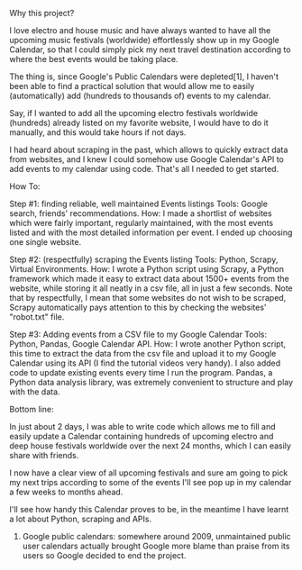 ---
---

Why this project?

I love electro and house music and have always wanted to have all the upcoming music festivals (worldwide) effortlessly show up in my Google Calendar, so that I could simply pick my next travel destination according to where the best events would be taking place.

The thing is, since Google's Public Calendars were depleted[1], I haven't been able to find a practical solution that would allow me to easily (automatically) add (hundreds to thousands of) events to my calendar.

Say, if I wanted to add all the upcoming electro festivals worldwide (hundreds) already listed on my favorite website, I would have to do it manually, and this would take hours if not days.

I had heard about scraping in the past, which allows to quickly extract data from websites, and I knew I could somehow use Google Calendar's API to add events to my calendar using code. That's all I needed to get started.


How To: 

Step #1: finding reliable, well maintained Events listings
Tools: Google search, friends' recommendations.
How: I made a shortlist of websites which were fairly important, regularly maintained, with the most events listed and with the most detailed information per event. I ended up choosing one single website.

Step #2: (respectfully) scraping the Events listing
Tools: Python, Scrapy, Virtual Environments.
How: I wrote a Python script using Scrapy, a Python framework which made it easy to extract data about 1500+ events from the website, while storing it all neatly in a csv file, all in just a few seconds. 
Note that by respectfully, I mean that some websites do not wish to be scraped, Scrapy automatically pays attention to this by checking the websites' "robot.txt" file.

Step #3: Adding events from a CSV file to my Google Calendar
Tools: Python, Pandas, Google Calendar API.
How: I wrote another Python script, this time to extract the data from the csv file and upload it to my Google Calendar using its API (I find the tutorial videos very handy). I also added code to update existing events every time I run the program. Pandas, a Python data analysis library, was extremely convenient to structure and play with the data.


Bottom line: 

In just about 2 days, I was able to write code which allows me to fill and easily update a Calendar containing hundreds of upcoming electro and deep house festivals worldwide over the next 24 months, which I can easily share with friends.

I now have a clear view of all upcoming festivals and sure am going to pick my next trips according to some of the events I'll see pop up in my calendar a few weeks to months ahead.

I'll see how handy this Calendar proves to be, in the meantime I have learnt a lot about Python, scraping and APIs.



1. Google public calendars: somewhere around 2009, unmaintained public user calendars actually brought Google more blame than praise from its users so Google decided to end the project.